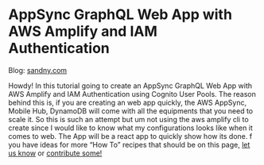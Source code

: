
# AppSync GraphQL Web App with AWS Amplify and IAM Authentication

Blog: [sandny.com](http://sandny.com/appsync-graphql-amplify-iam/)

Howdy! In this tutorial going to create an AppSync GraphQL Web App with AWS Amplify and IAM Authentication using Cognito User Pools. The reason behind this is, if you are creating an web app quickly, the AWS AppSync, Mobile Hub, DynamoDB will come with all the equipments that you need to scale it. So this is such an attempt but um not using the aws amplify cli to create since I would like to know what my configurations looks like when it comes to web. The App will be a react app to quickly show how its done.
f you have ideas for more “How To” recipes that should be on this page, [let us know](https://github.com/facebookincubator/create-react-app/issues) or [contribute some!](https://github.com/facebookincubator/create-react-app/edit/master/packages/react-scripts/template/README.md)
